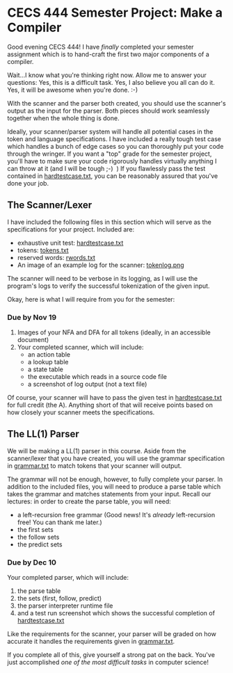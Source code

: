 # CECS 444 Semester Project: Make a Compiler

Good evening CECS 444! I have *finally* completed your semester assignment which is to hand-craft the first two major components of a compiler.

Wait...I know what you're thinking right now. Allow me to answer your questions: Yes, this is a difficult task. Yes, I also believe you all can do it. Yes, it will be awesome when you're done. :-)

With the scanner and the parser both created, you should use the scanner's output as the input for the parser. Both pieces should work seamlessly together when the whole thing is done.

Ideally, your scanner/parser system will handle all potential cases in the token and language specifications. I have included a really tough test case which handles a bunch of edge cases so you can thoroughly put your code through the wringer. If you want a "top" grade for the semester project, you'll have to make sure your code rigorously handles virtually anything I can throw at it (and I will be tough ;-)  ) If you flawlessly pass the test contained in [hardtestcase.txt](lexer/hardtestcase.txt), you can be reasonably assured that you've done your job.

## The Scanner/Lexer

I have included the following files in this section which will serve as the specifications for your project. Included are:

* exhaustive unit test: [hardtestcase.txt](lexer/hardtestcase.txt)
* tokens: [tokens.txt](lexer/tokens.txt)
* reserved words: [rwords.txt](lexer/rwords.txt)
* An image of an example log for the scanner: [tokenlog.png](lexer/tokenlog.png)

The scanner will need to be verbose in its logging, as I will use the program's logs to verify the successful tokenization of the given input.

Okay, here is what I will require from you for the semester:

### Due by Nov 19

1. Images of your NFA and DFA for all tokens (ideally, in an accessible document)
2. Your completed scanner, which will include:
   * an action table
   * a lookup table
   * a state table
   * the executable which reads in a source code file
   * a screenshot of log output (not a text file)

Of course, your scanner will have to pass the given test in [hardtestcase.txt](hardtestcase.txt) for full credit (the A). Anything short of that will receive points based on how closely your scanner meets the specifications.

## The LL(1) Parser

We will be making a LL(1) parser in this course. Aside from the scanner/lexer that you have created, you will use the grammar specification in [grammar.txt](parser/grammar.txt) to match tokens that your scanner will output.

The grammar will not be enough, however, to fully complete your parser. In addition to the included files, you will need to produce a parse table which takes the grammar and matches statements from your input. Recall our lectures: in order to create the parse table, you will need:

* a left-recursion free grammar (Good news! It's *already* left-recursion free! You can thank me later.)
* the first sets
* the follow sets
* the predict sets

### Due by Dec 10

Your completed parser, which will include:

1. the parse table
2. the sets (first, follow, predict)
3. the parser interpreter runtime file
4. and a test run screenshot which shows the successful completion of [hardtestcase.txt](lexer/hardtestcase.txt)

Like the requirements for the scanner, your parser will be graded on how accurate it handles the requirements given in [grammar.txt](parser/grammar.txt).

If you complete all of this, give yourself a strong pat on the back. You've just accomplished *one of the most difficult tasks* in computer science!
